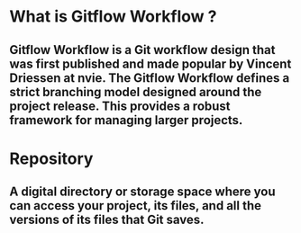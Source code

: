 # What is Gitflow Workflow ?
## Gitflow Workflow is a Git workflow design that was first published and made popular by Vincent Driessen at nvie. The Gitflow Workflow defines a strict branching model designed around the project release. This provides a robust framework for managing larger projects.  
# Repository
## A digital directory or storage space where you can access your project, its files, and all the versions of its files that Git saves.
